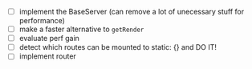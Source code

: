 - [ ] implement the BaseServer (can remove a lot of unecessary stuff for performance)
- [ ] make a faster alternative to `getRender`
- [ ] evaluate perf gain
- [ ] detect which routes can be mounted to static: {} and DO IT!
- [ ] implement router
